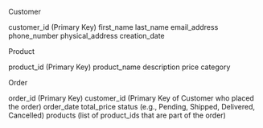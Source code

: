 Customer

customer_id (Primary Key)
first_name
last_name
email_address
phone_number
physical_address
creation_date

Product

product_id (Primary Key)
product_name
description
price
category

Order

order_id (Primary Key)
customer_id (Primary Key of Customer who placed the order)
order_date
total_price
status (e.g., Pending, Shipped, Delivered, Cancelled)
products (list of product_ids that are part of the order)
